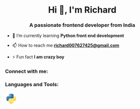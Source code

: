 <h1 align="center">Hi 👋, I'm Richard</h1>
<h3 align="center">A passionate frontend developer from India</h3>

- 🌱 I’m currently learning **Python front end development**

- 📫 How to reach me **richard007627425@gmail.com**

- ⚡ Fun fact **I am crazy boy**

<h3 align="left">Connect with me:</h3>
<p align="left">
</p>

<h3 align="left">Languages and Tools:</h3>
<p align="left"> <a href="https://www.python.org" target="_blank" rel="noreferrer"> <img src="https://raw.githubusercontent.com/devicons/devicon/master/icons/python/python-original.svg" alt="python" width="40" height="40"/> </a> </p>

